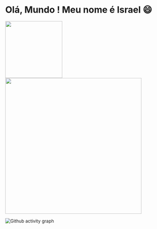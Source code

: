  # Olá, Mundo ! Meu nome é Israel :smile:
<div> 
<img height="180em"  src="https://github-readme-stats.vercel.app/api?username=Khaldewey&show_icons=true&theme=transparent"/> 
</div> 
<img width="430"src="https://github-readme-stats.vercel.app/api/top-langs/?username=Khaldewey&langs_count=8)](https://github.com/Khaldewey/github-readme-stats"/>

![Github activity graph](https://github-readme-activity-graph.cyclic.app/graph?username=Khaldewey&theme=gotham)
          


 








